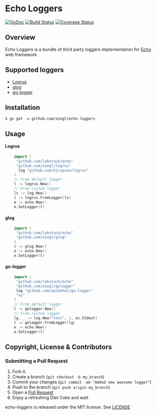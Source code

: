 # Echo Loggers
[![GoDoc](https://godoc.org/github.com/o1egl/elogs?status.svg)](https://godoc.org/github.com/o1egl/elogs) [![Build Status](http://img.shields.io/travis/o1egl/elogs.svg?style=flat-square)](https://travis-ci.org/o1egl/elogs) [![Coverage Status](http://img.shields.io/coveralls/o1egl/elogs.svg?style=flat-square)](https://coveralls.io/r/o1egl/elogs)

## Overview

Echo Loggers is a bundle of third party loggers implementation for [Echo](https://github.com/labstack/echo) web framework

## Supported loggers

- [Logrus](https://github.com/Sirupsen/logrus)
- [glog](https://github.com/golang/glog)
- [go-logger](github.com/apsdehal/go-logger)

## Installation

```
$ go get -u github.com/o1egl/echo-loggers
```

## Usage
#### Logrus
```go
    import (
     "github.com/labstack/echo"
     "github.com/o1egl/logrus"
      log "github.com/Sirupsen/logrus"
    )
    // From default logger
    l := logrus.New()
    // From custom logger
    ls := log.New()
    l := logrus.FromLogger(ls)
    e := echo.New()
    e.SetLogger(l)
```

#### glog
```go
    import (
     "github.com/labstack/echo"
     "github.com/o1egl/glog"
    )
    l := glog.New()
    e := echo.New()
    e.SetLogger(l)
```

#### go-logger
```go
    import (
     "github.com/labstack/echo"
     "github.com/o1egl/gologger"
     log "github.com/apsdehal/go-logger"
     "os"
    )
    // From default logger
    l := gologger.New()
    // From custom logger
    lg, _ := log.New("test", 1, os.Stdout)
    l := gologger.FromLogger(lg)
    e := echo.New()
    e.SetLogger(l)
```

## Copyright, License & Contributors

### Submitting a Pull Request

1. Fork it.
2. Create a branch (`git checkout -b my_branch`)
3. Commit your changes (`git commit -am "Added new awesome logger"`)
4. Push to the branch (`git push origin my_branch`)
5. Open a [Pull Request](https://github.com/o1egl/echo-loggers/pulls)
6. Enjoy a refreshing Diet Coke and wait

echo-loggers is released under the MIT license. See [LICENSE](LICENSE)